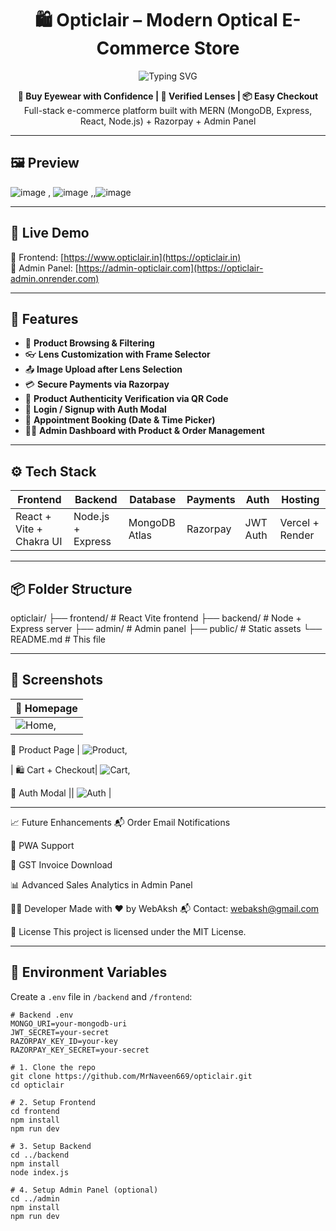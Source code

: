 <h1 align="center">🛍️ Opticlair – Modern Optical E-Commerce Store</h1>

<p align="center">
  <img src="https://readme-typing-svg.herokuapp.com?font=Fira+Code&size=24&pause=1000&color=4D9EF7&center=true&vCenter=true&width=435&lines=Your+Vision+Our+Mission.;Shop+Smart.+See+Clear.;Fast%2C+Secure+%26+Stylish." alt="Typing SVG" />
</p>

<p align="center">
  <strong>🧿 Buy Eyewear with Confidence | 🧾 Verified Lenses | 📦 Easy Checkout</strong><br />
  Full-stack e-commerce platform built with MERN (MongoDB, Express, React, Node.js) + Razorpay + Admin Panel
</p>

---

## 🖼️ Preview

![image](https://github.com/user-attachments/assets/031e95b8-0655-4bbe-ac18-22046fbf9eaa) , ![image](https://github.com/user-attachments/assets/682e6786-6043-4282-ba73-8ec8a821231d) ,,![image](https://github.com/user-attachments/assets/c4e0c552-f89b-4b43-b40c-e69c101254c3)







---

## 🚀 Live Demo


🔗 Frontend: [https://www.opticlair.in](https://opticlair.in)  
🔗 Admin Panel: [https://admin-opticlair.com](https://opticlair-admin.onrender.com)

---

## 🧩 Features

- 🛒 **Product Browsing & Filtering**  
- 👓 **Lens Customization with Frame Selector**  
- 📤 **Image Upload after Lens Selection**  
- 💳 **Secure Payments via Razorpay**  
- 🧾 **Product Authenticity Verification via QR Code**  
- 🔐 **Login / Signup with Auth Modal**  
- 📆 **Appointment Booking (Date & Time Picker)**  
- 🧑‍💼 **Admin Dashboard with Product & Order Management**

---

## ⚙️ Tech Stack

| Frontend | Backend | Database | Payments | Auth | Hosting |
|----------|---------|----------|----------|------|---------|
| React + Vite + Chakra UI | Node.js + Express | MongoDB Atlas | Razorpay | JWT Auth | Vercel + Render |

---

## 📦 Folder Structure
opticlair/
├── frontend/ # React Vite frontend
├── backend/ # Node + Express server
├── admin/ # Admin panel
├── public/ # Static assets
└── README.md # This file

---

## 📸 Screenshots

| 📱 Homepage | 
|------------|
| ![Home](https://github.com/user-attachments/assets/01129143-f267-4f59-a3f7-e1e398279599),

  🧾 Product Page | ![Product](https://github.com/user-attachments/assets/70084466-26fe-4e37-ace4-d54500764187),
  
 | 🛍️ Cart + Checkout| ![Cart](https://github.com/user-attachments/assets/36debc97-43f9-49a0-a90f-48e3196dcfcb),


 🔐 Auth Modal || ![Auth](https://github.com/user-attachments/assets/f06cbd42-84cd-4fd6-b550-cf0d6bc7df12)
 |

---

📈 Future Enhancements
📬 Order Email Notifications

📱 PWA Support

🧾 GST Invoice Download

📊 Advanced Sales Analytics in Admin Panel

🧑‍💻 Developer
Made with ❤️ by WebAksh
📬 Contact: webaksh@gmail.com

📄 License
This project is licensed under the MIT License.

---
## 🔐 Environment Variables

Create a `.env` file in `/backend` and `/frontend`:

```env
# Backend .env
MONGO_URI=your-mongodb-uri
JWT_SECRET=your-secret
RAZORPAY_KEY_ID=your-key
RAZORPAY_KEY_SECRET=your-secret

# 1. Clone the repo
git clone https://github.com/MrNaveen669/opticlair.git
cd opticlair

# 2. Setup Frontend
cd frontend
npm install
npm run dev

# 3. Setup Backend
cd ../backend
npm install
node index.js

# 4. Setup Admin Panel (optional)
cd ../admin
npm install
npm run dev

